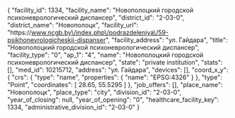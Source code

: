 {
    "facility_id": 1334,
    "facility_name": "Новополоцкий городской психоневрологический диспансер",
    "district_id": "2-03-0",
    "district_name": "Новополоцк",
    "facility_url": "https:\/\/www.ncgb.by\/index.php\/podrazdeleniya\/59-psikhonevrologicheskij-dispanser",
    "facility_address": "ул. Гайдара",
    "title": "Новополоцкий городской психоневрологический диспансер",
    "facility_type": "0",
    "ap_1": "4",
    "name": "Новополоцкий городской психоневрологический диспансер",
    "state": "private institution",
    "stats": [],
    "med_id": 10215712,
    "address": "ул. Гайдара",
    "devices": [],
    "coord_x_y": {
        "crs": {
            "type": "name",
            "properties": {
                "name": "EPSG:4326"
            }
        },
        "type": "Point",
        "coordinates": [
            28.65,
            55.5295
        ]
    },
    "job_offers": [],
    "place_name": "Новополоцк",
    "place_type": "city",
    "division_id": "2-03-0",
    "year_of_closing": null,
    "year_of_opening": "0",
    "healthcare_facility_key": 1334,
    "administrative_division_id": "2-03-0"
}